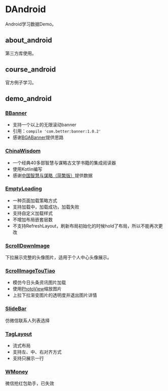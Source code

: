 # DAndroid
Android学习数据Demo。
## about_android
第三方库使用。
## course_android
官方例子学习。
## demo_android
### [BBanner](https://github.com/471448446/DAndroid/tree/master/demo_android/BBanner)
* 支持一个以上的无限滚动banner
* 引用：`compile 'com.better:banner:1.0.2'`
* 感谢[BGABanner](https://github.com/bingoogolapple/BGABanner-Android)提供思路

### [ChinaWisdom](https://github.com/471448446/DAndroid/tree/master/demo_android/ChinaWisdom)
* 一个经典40多部智慧与谋略古文学书籍的集成阅读器
* 使用Kotlin编写
* 感谢[中国智慧与谋略（简繁版）](https://play.google.com/store/apps/details?id=com.zhaozhao.zhang.chinawisdom)提供数据

### [EmptyLoading](https://github.com/471448446/DAndroid/tree/master/demo_android/EmptyLoading)
* 一种页面加载策略方式
* 支持加载中，加载成功，加载失败
* 支持自定义加载样式
* 不增加布局嵌套层数
* 不支持RefreshLayout，刷新布局初始化的时候hold了布局，所以不能再次更改

### [ScrollDownImage](https://github.com/471448446/DAndroid/tree/master/demo_android/ScrollDownImage)
下拉展示完整的头像图片，适用于个人中心头像展示。

### [ScrollImageTouTiao](https://github.com/471448446/DAndroid/tree/master/demo_android/ScrollImageTouTiao)
* 模仿今日头条资讯图片加载
* 使用[PhotoView](https://github.com/chrisbanes/PhotoView)缩放图片
* 上拉下拉渐变图片的透明度并退出图片详情

### [SlideBar](https://github.com/471448446/DAndroid/tree/master/demo_android/SlideBar)
仿微信联系人列表选择

### [TagLayout](https://github.com/471448446/DAndroid/tree/master/demo_android/TagLayout)
* 流式布局
* 支持左、中、右对齐方式
* 支持只展示一行

### [WMoney](https://github.com/471448446/DAndroid/tree/master/demo_android/WMoney)
微信抢红包助手，已失效


